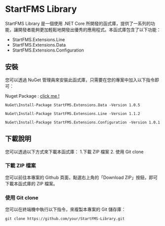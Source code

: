 # StartFMS Library 
StartFMS Library 是一個使用 .NET Core 所開發的函式庫，提供了一系列的功能，讓開發者能夠更加輕鬆地開發出優秀的應用程式。本函式庫包含了以下功能：
- StartFMS.Extensions.Line
- StartFMS.Extensions.Data
- StartFMS.Extensions.Configuration

## 安裝
您可以透過 NuGet 管理員來安裝此函式庫，只需要在您的專案中加入以下指令即可：

Nuget Package : [click me !](https://www.nuget.org/packages?q=StartFMS)

```Package Manager
NuGet\Install-Package StartFMS.Extensions.Data -Version 1.0.5

NuGet\Install-Package StartFMS.Extensions.Line -Version 1.1.2

NuGet\Install-Package StartFMS.Extensions.Configuration -Version 1.0.1
```


## 下載說明
您可以透過以下方式來下載本函式庫：
1.下載 ZIP 檔案
2. 使用 Git clone

### 下載 ZIP 檔案
您可以前往本專案的 Github 頁面，點選右上角的「Download ZIP」按鈕，即可下載本函式庫的 ZIP 檔案。

### 使用 Git clone
您可以在終端機中執行以下指令，來複製本專案的 Git 儲存庫：

```
git clone https://github.com/your/StartFMS-Library.git
```
